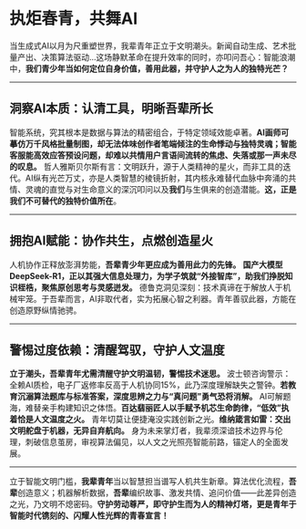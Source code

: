 # 执炬春青，共舞AI

当生成式AI以月为尺重塑世界，我辈青年正立于文明潮头。新闻自动生成、艺术批量产出、决策算法驱动...这场静默革命在提升效率的同时，亦叩问吾心：智能浪潮中，**我们青少年当如何定位自身价值，善用此器，并守护人之为人的独特光芒？**

---

## 洞察AI本质：认清工具，明晰吾辈所长

智能系统，究其根本是数据与算法的精密组合，于特定领域效能卓著。**AI画师可摹仿万千风格批量制图，却无法体味创作者笔端倾注的生命悸动与独特灵魂；智能客服能高效应答预设问题，却难以共情用户言语间流转的焦虑、失落或那一声未尽的叹息。** 哲人雅斯贝尔斯有言：文明跃升，源于人类精神的星火，而非工具的迭代。AI纵有光芒万丈，亦是人类智慧的棱镜折射，其内核永难替代血脉中奔涌的共情、灵魂的直觉与对生命意义的深沉叩问以及**我们**与生俱来的创造潜能。**这，正是我们不可替代的独特价值所在**。

---

## 拥抱AI赋能：协作共生，点燃创造星火

人机协作正释放澎湃势能，**吾辈青少年更应成为善用此力的先锋。** **国产大模型DeepSeek-R1，正以其强大信息处理力，为学子筑就“外接智库”，助我们挣脱知识桎梏，聚焦原创思考与灵感迸发。** 德鲁克洞见深刻：技术真谛在于解放人于机械牢笼。于吾辈而言，AI非取代者，实为拓展心智之利器。青年善驭此器，方能在创造原野纵情驰骋。

---

## 警惕过度依赖：清醒驾驭，守护人文温度

**立于潮头，吾辈青年尤需清醒守护文明温韧，警惕技术迷思。** 波士顿咨询警示：全赖AI质检，电子厂返修率反高于人机协同15%，此乃深度理解缺失之警钟。**若教育沉溺算法题库与标准答案，深度思辨之力与“真问题”勇气恐将消解。** AI可解题海，难替亲手构建知识之体悟。**百达翡丽匠人以手赋予机芯生命韵律，“低效”执着恰是人文温度之火。** 青年切莫让便捷淹没实践创新之光。**维纳箴言如雷：交出文明舵盘于机器，无异自弃航向。** 身为未来掌灯者，我辈须深谙技术边界与伦理，刺破信息茧房，审视算法偏见，以人文之光照亮智能前路，锚定人的全面发展。

---

立于智能文明门槛，**我辈青年**当以智慧担当谱写人机共生新章。算法优化流程，**吾辈**创造意义；机器解析数据，**吾辈**编织故事、激发共情、追问价值——此差异创造之光，乃文明不熄密码。**守护劳动尊严，即守护生而为人的精神灯塔，更是青年于智能时代镌刻的、闪耀人性光辉的青春宣言！**